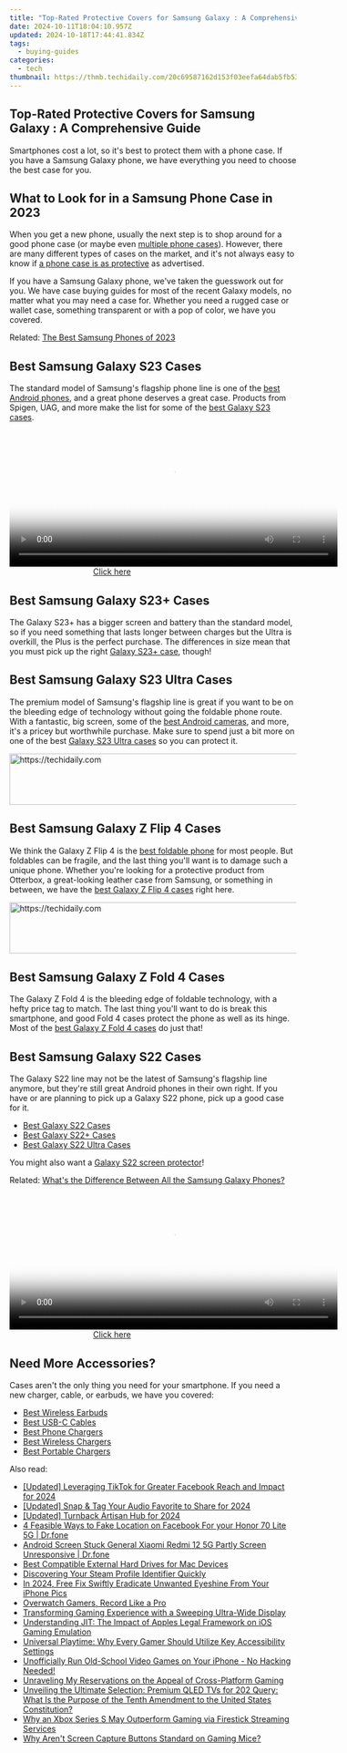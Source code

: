```yaml
---
title: "Top-Rated Protective Covers for Samsung Galaxy : A Comprehensive Guide"
date: 2024-10-11T18:04:10.957Z
updated: 2024-10-18T17:44:41.834Z
tags:
  - buying-guides
categories:
  - tech
thumbnail: https://thmb.techidaily.com/20c69587162d153f03eefa64dab5fb5356740a9d42978b0299a0a4d322290d05.jpeg
---
```


## Top-Rated Protective Covers for Samsung Galaxy : A Comprehensive Guide

Smartphones cost a lot, so it's best to protect them with a phone case. If you have a Samsung Galaxy phone, we have everything you need to choose the best case for you.

##  What to Look for in a Samsung Phone Case in 2023

 When you get a new phone, usually the next step is to shop around for a good phone case (or maybe even [multiple phone cases](https://tech-savvy.techidaily.com/artificial-intelligence-the-next-level-for-bing/)). However, there are many different types of cases on the market, and it's not always easy to know if [a phone case is as protective](https://android-location-track.techidaily.com/how-to-check-distance-and-radius-on-google-maps-for-your-samsung-galaxy-s24plus-drfone-by-drfone-virtual-android/) as advertised.

 If you have a Samsung Galaxy phone, we've taken the guesswork out for you. We have case buying guides for most of the recent Galaxy models, no matter what you may need a case for. Whether you need a rugged case or wallet case, something transparent or with a pop of color, we have you covered.

Related: [The Best Samsung Phones of 2023](https://instagram-clips.techidaily.com/new-connecting-consciously-with-content-craftsmen-of-your-realm-for-2024/) 

##  Best Samsung Galaxy S23 Cases

 The standard model of Samsung's flagship phone line is one of the [best Android phones](https://twitter-videos.techidaily.com/hot-takes-highlight-twitters-trending-topics-for-2024/), and a great phone deserves a great case. Products from Spigen, UAG, and more make the list for some of the [best Galaxy S23 cases](https://driver-error.techidaily.com/unresponsive-keys-on-pc/).

<!-- affiliate ads begin -->
<span id="1983553">
					<video width="576" height="240" style="cursor:pointer"
           poster="//a.impactradius-go.com/display-clicktoplayimage/1983553.png"
           onclick="if(!this.playClicked){this.play();this.setAttribute('controls',true);this.playClicked=true;}">
	   <source src="//a.impactradius-go.com/display-ad/22993-1983553">
	   <img src="//a.impactradius-go.com/display-clicktoplayimage/1983553.png" style="border: none; height: 100%; width: 100%; object-fit: contain">
	</video>
	<div style="width:360px;text-align:center"><a href="javascript:window.open(decodeURIComponent('https%3A%2F%2Fhomestyler.sjv.io%2Fc%2F5597632%2F1983553%2F22993'), '_blank');void(0);">Click here</a></div>
</span>
<img height="0" width="0" src="https://imp.pxf.io/i/5597632/1983553/22993" style="position:absolute;visibility:hidden;" border="0" />
<!-- affiliate ads end -->

##  Best Samsung Galaxy S23+ Cases

 The Galaxy S23+ has a bigger screen and battery than the standard model, so if you need something that lasts longer between charges but the Ultra is overkill, the Plus is the perfect purchase. The differences in size mean that you must pick up the right [Galaxy S23+ case](https://facebook-video-content.techidaily.com/updated-2024-approved-2023-ranking-top-6-apps-for-fb-lite-video-downloads/), though!

##  Best Samsung Galaxy S23 Ultra Cases

 The premium model of Samsung's flagship line is great if you want to be on the bleeding edge of technology without going the foldable phone route. With a fantastic, big screen, some of the [best Android cameras](https://blog-min.techidaily.com/how-to-restore-deleted-infinix-hot-30-5g-pictures-an-easy-method-explained-by-fonelab-android-recover-pictures/), and more, it's a pricey but worthwhile purchase. Make sure to spend just a bit more on one of the best [Galaxy S23 Ultra cases](https://fake-location.techidaily.com/the-best-8-vpn-hardware-devices-reviewed-on-oneplus-nord-ce-3-5g-drfone-by-drfone-virtual-android/) so you can protect it.

<!-- affiliate ads begin -->
<a href="https://appsumo.8odi.net/c/5597632/2151866/7443" target="_top" id="2151866">
  <img src="//a.impactradius-go.com/display-ad/7443-2151866" border="0" alt="https://techidaily.com" width="728" height="90"/>
</a>
<img height="0" width="0" src="https://appsumo.8odi.net/i/5597632/2151866/7443" style="position:absolute;visibility:hidden;" border="0" />
<!-- affiliate ads end -->

##  Best Samsung Galaxy Z Flip 4 Cases

 We think the Galaxy Z Flip 4 is the [best foldable phone](https://fox-blue.techidaily.com/step-beyond-reality-reviewing-lgs-virtual-vision-for-2024/) for most people. But foldables can be fragile, and the last thing you'll want is to damage such a unique phone. Whether you're looking for a protective product from Otterbox, a great-looking leather case from Samsung, or something in between, we have the [best Galaxy Z Flip 4 cases](https://facebook-clips.techidaily.com/updated-2024-approved-hidden-gems-galore-top-10-unique-meme-webpages/) right here.

<!-- affiliate ads begin -->
<a href="https://appsumo.8odi.net/c/5597632/2068412/7443" target="_top" id="2068412">
  <img src="//a.impactradius-go.com/display-ad/7443-2068412" border="0" alt="https://techidaily.com" width="728" height="90"/>
</a>
<img height="0" width="0" src="https://appsumo.8odi.net/i/5597632/2068412/7443" style="position:absolute;visibility:hidden;" border="0" />
<!-- affiliate ads end -->

##  Best Samsung Galaxy Z Fold 4 Cases

 The Galaxy Z Fold 4 is the bleeding edge of foldable technology, with a hefty price tag to match. The last thing you'll want to do is break this smartphone, and good Fold 4 cases protect the phone as well as its hinge. Most of the [best Galaxy Z Fold 4 cases](https://screen-mirroring-recording.techidaily.com/new-commanders-clash-the-ultimate-ranking-of-7-total-war-games/) do just that!

##  Best Samsung Galaxy S22 Cases

 The Galaxy S22 line may not be the latest of Samsung's flagship line anymore, but they're still great Android phones in their own right. If you have or are planning to pick up a Galaxy S22 phone, pick up a good case for it.

* [Best Galaxy S22 Cases](https://desktop-recording.techidaily.com/updated-the-quest-for-video-perfection-debating-between-bandicam-and-camtasia/)
* [Best Galaxy S22+ Cases](https://screen-video-capture.techidaily.com/new-2024-approved-get-the-best-free-pc-sound-logger-download-x-recorder/)
* [Best Galaxy S22 Ultra Cases](https://youtube-tips.techidaily.com/ed-ultimate-guide-to-calculate-your-youtube-views-and-money-for-2024/)

 You might also want a [Galaxy S22 screen protector](https://extra-tips.techidaily.com/step-by-step-approach-to-mastery-with-iphone-x-animoji-use/)!

Related: [What's the Difference Between All the Samsung Galaxy Phones?](https://youtube-help.techidaily.com/in-2024-secure-song-transfers-to-youtube-channel/) 

<!-- affiliate ads begin -->
<span id="1983545">
					<video width="576" height="240" style="cursor:pointer"
           poster="//a.impactradius-go.com/display-clicktoplayimage/1983545.png"
           onclick="if(!this.playClicked){this.play();this.setAttribute('controls',true);this.playClicked=true;}">
	   <source src="//a.impactradius-go.com/display-ad/22993-1983545">
	   <img src="//a.impactradius-go.com/display-clicktoplayimage/1983545.png" style="border: none; height: 100%; width: 100%; object-fit: contain">
	</video>
	<div style="width:360px;text-align:center"><a href="javascript:window.open(decodeURIComponent('https%3A%2F%2Fhomestyler.sjv.io%2Fc%2F5597632%2F1983545%2F22993'), '_blank');void(0);">Click here</a></div>
</span>
<img height="0" width="0" src="https://imp.pxf.io/i/5597632/1983545/22993" style="position:absolute;visibility:hidden;" border="0" />
<!-- affiliate ads end -->

##  Need More Accessories?

 Cases aren't the only thing you need for your smartphone. If you need a new charger, cable, or earbuds, we have you covered:

* [Best Wireless Earbuds](https://ios-unlock.techidaily.com/locked-out-of-apple-iphone-xs-max-5-ways-to-get-into-a-locked-apple-iphone-xs-max-by-drfone-ios/)
* [Best USB-C Cables](https://games-able.techidaily.com/bypassing-steam-disconnection-in-windows-11/)
* [Best Phone Chargers](https://some-techniques.techidaily.com/freedom-in-viewing-is-vlc-more-powerful-than-mpc-for-2024/)
* [Best Wireless Chargers](https://location-social.techidaily.com/in-2024-how-to-fake-snapchat-location-without-jailbreak-on-vivo-y02t-drfone-by-drfone-virtual-android/)
* [Best Portable Chargers](https://change-location.techidaily.com/how-to-fix-error-495-while-downloadupdating-android-apps-on-motorola-moto-g13-drfone-by-drfone-fix-android-problems-fix-android-problems/)

<ins class="adsbygoogle"
     style="display:block"
     data-ad-format="autorelaxed"
     data-ad-client="ca-pub-7571918770474297"
     data-ad-slot="1223367746"></ins>

<ins class="adsbygoogle"
     style="display:block"
     data-ad-client="ca-pub-7571918770474297"
     data-ad-slot="8358498916"
     data-ad-format="auto"
     data-full-width-responsive="true"></ins>

<span class="atpl-alsoreadstyle">Also read:</span>
<div><ul>
<li><a href="https://facebook-videos.techidaily.com/updated-leveraging-tiktok-for-greater-facebook-reach-and-impact-for-2024/"><u>[Updated] Leveraging TikTok for Greater Facebook Reach and Impact for 2024</u></a></li>
<li><a href="https://article-tips.techidaily.com/updated-snap-and-tag-your-audio-favorite-to-share-for-2024/"><u>[Updated] Snap & Tag Your Audio Favorite to Share for 2024</u></a></li>
<li><a href="https://fox-access.techidaily.com/updated-turnback-artisan-hub-for-2024/"><u>[Updated] Turnback Artisan Hub for 2024</u></a></li>
<li><a href="https://location-social.techidaily.com/4-feasible-ways-to-fake-location-on-facebook-for-your-honor-70-lite-5g-drfone-by-drfone-virtual-android/"><u>4 Feasible Ways to Fake Location on Facebook For your Honor 70 Lite 5G | Dr.fone</u></a></li>
<li><a href="https://howto.techidaily.com/android-screen-stuck-general-xiaomi-redmi-12-5g-partly-screen-unresponsive-drfone-by-drfone-fix-android-problems-fix-android-problems/"><u>Android Screen Stuck General Xiaomi Redmi 12 5G Partly Screen Unresponsive | Dr.fone</u></a></li>
<li><a href="https://tech-hub.techidaily.com/best-compatible-external-hard-drives-for-mac-devices/"><u>Best Compatible External Hard Drives for Mac Devices</u></a></li>
<li><a href="https://games-able.techidaily.com/discovering-your-steam-profile-identifier-quickly/"><u>Discovering Your Steam Profile Identifier Quickly</u></a></li>
<li><a href="https://some-knowledge.techidaily.com/in-2024-free-fix-swiftly-eradicate-unwanted-eyeshine-from-your-iphone-pics/"><u>In 2024, Free Fix Swiftly Eradicate Unwanted Eyeshine From Your iPhone Pics</u></a></li>
<li><a href="https://video-capture.techidaily.com/overwatch-gamers-record-like-a-pro/"><u>Overwatch Gamers, Record Like a Pro</u></a></li>
<li><a href="https://buynow-help.techidaily.com/transforming-gaming-experience-with-a-sweeping-ultra-wide-display/"><u>Transforming Gaming Experience with a Sweeping Ultra-Wide Display</u></a></li>
<li><a href="https://buynow-help.techidaily.com/understanding-jit-the-impact-of-apples-legal-framework-on-ios-gaming-emulation/"><u>Understanding JIT: The Impact of Apples Legal Framework on iOS Gaming Emulation</u></a></li>
<li><a href="https://buynow-help.techidaily.com/universal-playtime-why-every-gamer-should-utilize-key-accessibility-settings/"><u>Universal Playtime: Why Every Gamer Should Utilize Key Accessibility Settings</u></a></li>
<li><a href="https://buynow-help.techidaily.com/unofficially-run-old-school-video-games-on-your-iphone-no-hacking-needed/"><u>Unofficially Run Old-School Video Games on Your iPhone - No Hacking Needed!</u></a></li>
<li><a href="https://buynow-help.techidaily.com/unraveling-my-reservations-on-the-appeal-of-cross-platform-gaming/"><u>Unraveling My Reservations on the Appeal of Cross-Platform Gaming</u></a></li>
<li><a href="https://buynow-help.techidaily.com/unveiling-the-ultimate-selection-premium-qled-tvs-for-202-query-what-is-the-purpose-of-the-tenth-amendment-to-the-united-states-constitution/"><u>Unveiling the Ultimate Selection: Premium QLED TVs for 202 Query: What Is the Purpose of the Tenth Amendment to the United States Constitution?</u></a></li>
<li><a href="https://buynow-help.techidaily.com/why-an-xbox-series-s-may-outperform-gaming-via-firestick-streaming-services/"><u>Why an Xbox Series S May Outperform Gaming via Firestick Streaming Services</u></a></li>
<li><a href="https://buynow-help.techidaily.com/why-arent-screen-capture-buttons-standard-on-gaming-mice/"><u>Why Aren't Screen Capture Buttons Standard on Gaming Mice?</u></a></li>
</ul></div>

